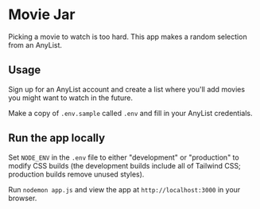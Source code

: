 # Movie Jar

Picking a movie to watch is too hard. This app makes a random selection from an AnyList.

## Usage

Sign up for an AnyList account and create a list where you'll add movies you might want to watch in the future.

Make a copy of `.env.sample` called `.env` and fill in your AnyList credentials.

## Run the app locally

Set `NODE_ENV` in the `.env` file to either "development" or "production" to modify CSS builds (the development builds include all of Tailwind CSS; production builds remove unused styles).

Run `nodemon app.js` and view the app at `http://localhost:3000` in your browser.
